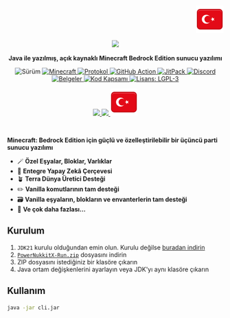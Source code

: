 <p align="right">
<img src="https://raw.githubusercontent.com/PowerNukkitX/PowerNukkitX/master/.github/img/lang/tr.svg">
</p>

<p align="center">
    <a href="https://powernukkitx.com">
      <img src="https://docs.powernukkitx.org/img/PNX_LOGO_sm.png" width=20%>
    </a>
    <p align="center">
        <strong>
            Java ile yazılmış, açık kaynaklı Minecraft Bedrock Edition sunucu yazılımı
        </strong>
    </p>
</p>

<p align="center">
   <img alt="Sürüm" src="https://img.shields.io/badge/version-2.0.0-blue.svg?cacheSeconds=2592000" />
   <a href="https://feedback.minecraft.net/hc/en-us/articles/26247797084173--Minecraft-1-21-1-Bedrock">
      <img alt="Minecraft" src="https://img.shields.io/badge/minecraft-v1.21.93%20(Bedrock)-56383E" />
   </a>
   <a href="https://github.com/Mojang/bedrock-protocol-docs">
      <img alt="Protokol" src="https://img.shields.io/badge/protocol-819-blue" />
   </a>
   <a href="https://github.com/PowerNukkitX/PowerNukkitX/actions?query=branch%3Amaster+is%3Asuccess" target="_blank">
      <img alt="GitHub Action" src="https://github.com/PowerNukkitX/PowerNukkitX/actions/workflows/pnx.yml/badge.svg?branch=master" />
   </a>
   <a href="https://jitpack.io/#PowerNukkitX/PowerNukkitX" target="_blank">
      <img alt="JitPack" src="https://jitpack.io/v/PowerNukkitX/PowerNukkitX.svg" />
   </a>
   <a href="https://discord.com/invite/XXus4FB6qf">
      <img alt="Discord" src="https://img.shields.io/discord/944227466912870410?label=discord&color=7289DA&logo=discord" />
   </a>
   <a href="https://docs.powernukkitx.com" target="_blank">
      <img alt="Belgeler" src="https://img.shields.io/badge/documentation-yes-brightgreen.svg" />
   </a>
   <a href="https://codecov.io/github/PowerNukkitX/PowerNukkitX" > 
      <img alt="Kod Kapsamı" src="https://codecov.io/github/PowerNukkitX/PowerNukkitX/graph/badge.svg?token=84HDP13KC3"/> 
   </a>
   <a href="https://www.gnu.org/licenses/lgpl-3.0.html" target="_blank">
      <img alt="Lisans: LGPL-3" src="https://img.shields.io/badge/License-LGPL--3-yellow.svg" />
   </a>
</p>

<p align="center">
    <a href="README.md">
        <img src="https://raw.githubusercontent.com/PowerNukkitX/PowerNukkitX/master/.github/img/lang/eng.svg">
    </a>
    <a href="README_FR.md">
        <img src="https://raw.githubusercontent.com/PowerNukkitX/PowerNukkitX/master/.github/img/lang/fr.svg">
    </a>
    <a href="README_TR.md">
        <img src="https://raw.githubusercontent.com/PowerNukkitX/PowerNukkitX/master/.github/img/lang/tr.svg">
    </a>
</p>

<br>

**Minecraft: Bedrock Edition için güçlü ve özelleştirilebilir bir üçüncü parti sunucu yazılımı**

- 🪄 **Özel Eşyalar, Bloklar, Varlıklar**
- 🤖 **Entegre Yapay Zekâ Çerçevesi**
- 🪴 **Terra Dünya Üretici Desteği**
- ✏️ **Vanilla komutlarının tam desteği**
- 🗃️ **Vanilla eşyaların, blokların ve envanterlerin tam desteği**
- 🗿 **Ve çok daha fazlası...**

## Kurulum

1. `JDK21` kurulu olduğundan emin olun. Kurulu değilse [buradan indirin](https://www.graalvm.org/downloads)
2. [`PowerNukkitX-Run.zip`](https://github.com/PowerNukkitX/PowerNukkitX/releases/download/snapshot/powernukkitx-run.zip) dosyasını indirin
3. ZIP dosyasını istediğiniz bir klasöre çıkarın
4. Java ortam değişkenlerini ayarlayın veya JDK'yı aynı klasöre çıkarın

## Kullanım

```sh
java -jar cli.jar
